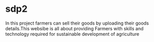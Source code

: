# sdp2
In this project farmers can sell their goods by uploading their goods details.This websibe is all about providing Farmers with skills and technology required for sustainable development of agriculture
